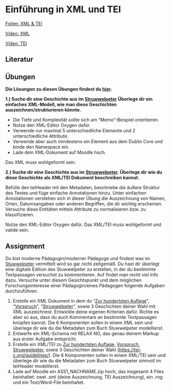 # Einführung in XML und TEI

[Folien: XML & TEI](https://docs.google.com/presentation/d/1fl0mrNu-NYNPvR9EhfEAedEdb8qoTlE-vXvN0PnKsis/edit?usp=sharing)

[Video: XML](https://youtu.be/1ap-zO_bTMs)

[Video: TEI](https://youtu.be/j0VwsoGEfrk)

## Literatur

## Übungen

**Die Lösungen zu diesen Übungen findest du [hier]().**

**1.) Suche dir eine Geschichte aus im [Struwwelpeter](https://de.wikisource.org/wiki/Der_Struwwelpeter) Überlege dir ein einfaches XML-Modell, wie man diese Geschichten auszeichnen/strukturieren könnte.**

- Die Tiefe und Komplexität sollte sich am “Memo”-Beispiel orientieren.
- Nutze den XML-Editor Oxygen dafür. 
- Verwende nur maximal 5 unterschiedliche Elemente und 2 unterschiedliche Attribute.
- Verwende aber auch mindestens ein Element aus dem Dublin Core und binde den Namespace ein. 
- Lade dein XML-Dokument auf Moodle hoch.

Das XML muss wohlgeformt sein.

**2.) Suche dir eine Geschichte aus im [Struwwelpeter](https://de.wikisource.org/wiki/Der_Struwwelpeter). Überlege dir wie du diese Geschichte als XML/TEI Dokument beschreiben kannst.**  

Befülle den teiHeader mit den Metadaten, beschriebe die äußere Struktur  des Textes und füge einfache Annotationen hinzu. Unter einfachen  Annotationen verstehen sich in dieser Übung die Auszeichnung von Namen,  Orten, Datumsangaben oder anderen Begriffen, die dir wichtig erscheinen. Versuche diese Entitäten mittels Attribute zu normalisieren bzw. zu  klassifizieren. 

Nutze den XML-Editor Oxygen dafür. Das XML/TEI muss wohlgeformt und valide sein.

## Assignment 

Du bist moderne Pädagogin/moderner Pädagoge und findest was im [Stuwwelpeter](https://de.wikipedia.org/wiki/Struwwelpeter) vermittelt wird so gar nicht zeitgemäß. Du hast dir überlegt eine digitale Edition des Stuwwelpeter zu erstellen, in der du  bestimmte Textpassagen versuchst zu kommentieren. Auf findet man recht viel Info dazu. Versuche unter diesem Gesichtspunkt  und dem möglichen Forschungsinteresse einer Pädagogin/eines Pädagogen  folgende Aufgaben durchzuführen: 

1. Erstelle ein XML Dokument in dem du “[Zur hundertsten Auflage](https://de.wikisource.org/wiki/Der_Struwwelpeter/Zur_hundertsten_Auflage)”, “[Vorspruch](https://de.wikisource.org/wiki/Der_Struwwelpeter/Vorspruch)”, “[Struwwelpeter](https://de.wikisource.org/wiki/Der_Struwwelpeter/Struwwelpeter)”, sowie 3 Geschichten deiner Wahl mit XML auszeichnest. Entwickle deine  eigenen Kriterien dafür. Richte es aber so aus, dass du auch Kommentare  an bestimmte Textpassagen knüpfen kannst. Die 6 Komponenten sollen in  einem XML sein und überlege dir wie du die Metadaten zum Buch  Stuwwelpeter modellierst.
2. Entwerfe ein XML-Schema mit RELAX NG, das genau deinem Markup aus erster Aufgabe entspricht.
3. Erstelle ein XML/TEI zu [Zur hundertsten Auflage](https://de.wikisource.org/wiki/Der_Struwwelpeter/Zur_hundertsten_Auflage), [Vorspruch](https://de.wikisource.org/wiki/Der_Struwwelpeter/Vorspruch), [Struwwelpeter](https://de.wikisource.org/wiki/Der_Struwwelpeter/Struwwelpeter), sowie 3 Geschichten deiner Wahl (https://tei-c.org/guidelines/). Die 6 Komponenten sollen in einem XML/TEI sein und überlege dir wie du  die Metadaten zum Buch Stuwwelpeter sinnvoll im teiHeader modellierst.
4. Lade auf Moodle ein ASS1_NACHNAME.zip hoch, das insgesamt 4 Files  beinhaltet: zwei .xml (deine Auszeichnung, TEI Auszeichnung), ein .rng  und ein Text/Word-File beinhaltet.

